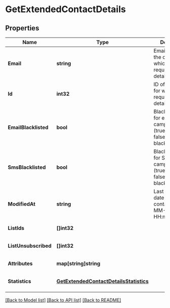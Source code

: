 # GetExtendedContactDetails

## Properties
Name | Type | Description | Notes
------------ | ------------- | ------------- | -------------
**Email** | **string** | Email address of the contact for which you requested the details | [default to null]
**Id** | **int32** | ID of the contact for which you requested the details | [default to null]
**EmailBlacklisted** | **bool** | Blacklist status for email campaigns (true&#x3D;blacklisted, false&#x3D;not blacklisted) | [default to null]
**SmsBlacklisted** | **bool** | Blacklist status for SMS campaigns (true&#x3D;blacklisted, false&#x3D;not blacklisted) | [default to null]
**ModifiedAt** | **string** | Last modification date of the contact (YYYY-MM-DD HH:mm:ss) | [default to null]
**ListIds** | **[]int32** |  | [default to null]
**ListUnsubscribed** | **[]int32** |  | [optional] [default to null]
**Attributes** | **map[string]string** |  | [default to null]
**Statistics** | [**GetExtendedContactDetailsStatistics**](GetExtendedContactDetailsStatistics.md) |  | [optional] [default to null]

[[Back to Model list]](../README.md#documentation-for-models) [[Back to API list]](../README.md#documentation-for-api-endpoints) [[Back to README]](../README.md)


